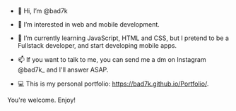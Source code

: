 - 👋 Hi, I’m @bad7k
- 👀 I’m interested in web and mobile development.
- 🌱 I’m currently learning JavaScript, HTML and CSS, but I pretend to be a Fullstack developer, and start developing mobile apps.
- 📫 If you want to talk to me, you can send me a dm on Instagram @bad7k_ and I'll answer ASAP.

- 💻 This is my personal portfolio: 
https://bad7k.github.io/Portfolio/.

You're welcome. Enjoy!

<!---
bad7k/bad7k is a ✨ special ✨ repository because its `README.md` (this file) appears on your GitHub profile.
You can click the Preview link to take a look at your changes.
--->
